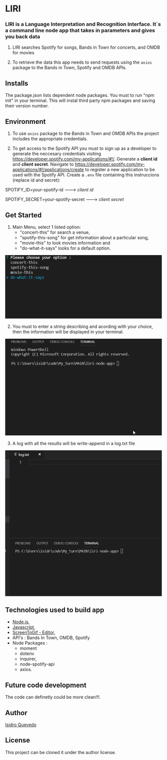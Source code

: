 # LIRI
### LIRI is a Language Interpretation and Recognition Interface. It´s a command line node app that takes in parameters and gives you back data


1. LIRI searches Spotify for songs, Bands in Town for concerts, and OMDB for movies
   
2. To retrieve the data  this app needs to send requests using the `axios` package to the Bands in Town, Spotify and OMDB APIs.
   

## Installs

The package.json lists dependent node packages. You must to run "npm init" in your terminal. This will instal third party npm packages and saving their version number.

## Environment

1. To use `axios` package to the Bands in Town and OMDB APIs the project includes the appropriate credentials.
   
2. To get access to the Spotify API you must to sign up as a developer to generate the neccesary credentials visiting <https://developer.spotify.com/my-applications/#!/>. Generate a **client id** and **client secret**. 
   Navigate to <https://developer.spotify.com/my-applications/#!/applications/create> to register a new application to be used with the Spotify API.
   Create a `.env` file containing this instruccions (replace id and secret):

SPOTIFY_ID=your-spotify-id          ---> _client id_

SPOTIFY_SECRET=your-spotify-secret  ---> _client secret_

## Get Started

1. Main Menu, select 1 listed option:
   - "concert-this" for search a venue,
   - "spotify-this-song" for get information about a particular song,
   - "movie-this" to look movies information and
   - "do-what-it-says" looks for a default option.

![](Main_liri_menu.gif)
   
2. You must to enter a string describing and acording with your choice,
   then the information will be displayed in your terminal.

![](Venue_demo.gif)
      
3. A log with all the results will be write-append in a log.txt file

![](Write_log_demo.gif)

## Technologies used to build app

   - [Node.js,](https://nodejs.org/en/)
   - [Javascript,](https://www.w3schools.com/js/default.asp)
   - [ScreenToGif - Editor,](https://www.screentogif.com/)
   - API's : Bands In Town, OMDB, Spotify
   - Node Packages :
     - moment
     - dotenv
     - inquirer,
     - node-spotify-api
     - axios.

## Future code development

The code can definetly could be more clean!!!.

## Author

[Isidro Quevedo](https://iquevedom.github.io/My_Bio/)

## License

This project can be cloned it under the author license.
